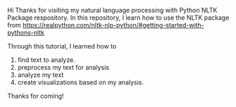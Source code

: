 Hi
Thanks for visiting my natural language processing with Python NLTK Package respository. 
In this repository, I learn how to use the NLTK package from  https://realpython.com/nltk-nlp-python/#getting-started-with-pythons-nltk

Through this tutorial, I learned how to 
1. find text to analyze.
2. preprocess my text for analysis
3. analyze my text
4. create visualizations based on my analysis.

Thanks for coming!
